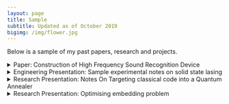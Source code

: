 ```yaml
---
layout: page
title: Sample
subtitle: Updated as of October 2019
bigimg: /img/flower.jpg
---
```


Below is a sample of my past papers, research and projects.

<details>
  <summary>
    Paper: Construction of High Frequency Sound Recognition Device
  </summary>

  <iframe src="https://drive.google.com/file/d/107qDIaPzQQWidjQDopgU6uduHj7IUWi0/preview" width="850" height="600"></iframe>
</details>

<details>
  <summary>
    Engineering Presentation: Sample experimental notes on solid state lasing
  </summary>

  <iframe src="https://drive.google.com/file/d/1JXTcVTY-Un3ueSiuG_UDQiwoaJuPKn21/preview" width="850" height="600"></iframe>
</details>

<details>
  <summary>
    Research Presentation: Notes On Targeting classical code into a Quantum Annealer
  </summary>

  <iframe src="https://drive.google.com/file/d/1hovObe_ObnO8cU298JFWyqPp7Hy5dC9w/preview" width="850" height="600"></iframe>
</details>

<details>
  <summary>
    Research Presentation: Optimising embedding problem
  </summary>

  <iframe src="https://drive.google.com/file/d/1r86lmtmdrn1e1JR2JW5nP6NlwlRTcaF1/preview" width="850" height="600"></iframe>
</details>
